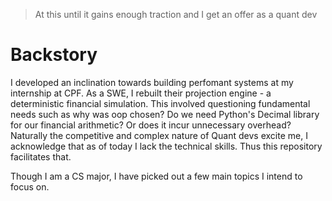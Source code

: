> At this until it gains enough traction and I get an offer as a quant dev

# Backstory

I developed an inclination towards building perfomant systems at my internship
at CPF. As a SWE, I rebuilt their projection engine - a deterministic financial
simulation. This involved questioning fundamental needs such as why was oop
chosen? Do we need Python's Decimal library for our financial arithmetic? Or
does it incur unnecessary overhead? Naturally the competitive and complex nature
of Quant devs excite me, I acknowledge that as of today I lack the technical
skills. Thus this repository facilitates that.

Though I am a CS major, I have picked out a few main topics I intend to focus
on.

